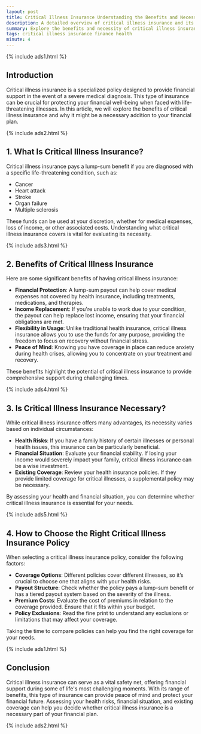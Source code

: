 ```yaml
---
layout: post
title: Critical Illness Insurance Understanding the Benefits and Necessity
description: A detailed overview of critical illness insurance and its importance in financial planning.
summary: Explore the benefits and necessity of critical illness insurance for financial security in health crises.
tags: critical illness insurance finance health
minute: 4
---
```


{% include ads1.html %}

## Introduction

Critical illness insurance is a specialized policy designed to provide financial support in the event of a severe medical diagnosis. This type of insurance can be crucial for protecting your financial well-being when faced with life-threatening illnesses. In this article, we will explore the benefits of critical illness insurance and why it might be a necessary addition to your financial plan.

{% include ads2.html %}

## 1. What Is Critical Illness Insurance?

Critical illness insurance pays a lump-sum benefit if you are diagnosed with a specific life-threatening condition, such as:

- Cancer
- Heart attack
- Stroke
- Organ failure
- Multiple sclerosis

These funds can be used at your discretion, whether for medical expenses, loss of income, or other associated costs. Understanding what critical illness insurance covers is vital for evaluating its necessity.

{% include ads3.html %}

## 2. Benefits of Critical Illness Insurance

Here are some significant benefits of having critical illness insurance:

- **Financial Protection**: A lump-sum payout can help cover medical expenses not covered by health insurance, including treatments, medications, and therapies.
- **Income Replacement**: If you're unable to work due to your condition, the payout can help replace lost income, ensuring that your financial obligations are met.
- **Flexibility in Usage**: Unlike traditional health insurance, critical illness insurance allows you to use the funds for any purpose, providing the freedom to focus on recovery without financial stress.
- **Peace of Mind**: Knowing you have coverage in place can reduce anxiety during health crises, allowing you to concentrate on your treatment and recovery.

These benefits highlight the potential of critical illness insurance to provide comprehensive support during challenging times.

{% include ads4.html %}

## 3. Is Critical Illness Insurance Necessary?

While critical illness insurance offers many advantages, its necessity varies based on individual circumstances:

- **Health Risks**: If you have a family history of certain illnesses or personal health issues, this insurance can be particularly beneficial.
- **Financial Situation**: Evaluate your financial stability. If losing your income would severely impact your family, critical illness insurance can be a wise investment.
- **Existing Coverage**: Review your health insurance policies. If they provide limited coverage for critical illnesses, a supplemental policy may be necessary.

By assessing your health and financial situation, you can determine whether critical illness insurance is essential for your needs.

{% include ads5.html %}

## 4. How to Choose the Right Critical Illness Insurance Policy

When selecting a critical illness insurance policy, consider the following factors:

- **Coverage Options**: Different policies cover different illnesses, so it’s crucial to choose one that aligns with your health risks.
- **Payout Structure**: Check whether the policy pays a lump-sum benefit or has a tiered payout system based on the severity of the illness.
- **Premium Costs**: Evaluate the cost of premiums in relation to the coverage provided. Ensure that it fits within your budget.
- **Policy Exclusions**: Read the fine print to understand any exclusions or limitations that may affect your coverage.

Taking the time to compare policies can help you find the right coverage for your needs.

{% include ads1.html %}

## Conclusion

Critical illness insurance can serve as a vital safety net, offering financial support during some of life's most challenging moments. With its range of benefits, this type of insurance can provide peace of mind and protect your financial future. Assessing your health risks, financial situation, and existing coverage can help you decide whether critical illness insurance is a necessary part of your financial plan. 

{% include ads2.html %}
